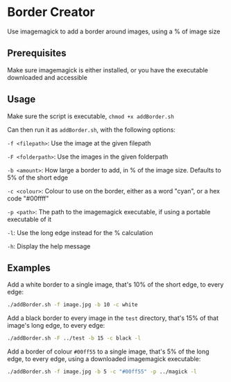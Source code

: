 # Border Creator
Use imagemagick to add a border around images, using a % of image size

## Prerequisites
Make sure imagemagick is either installed, or you have the executable downloaded and accessible

## Usage
Make sure the script is executable, `chmod +x addBorder.sh`

Can then run it as `addBorder.sh`, with the following options:

`-f <filepath>`: Use the image at the given filepath

`-F <folderpath>`: Use the images in the given folderpath

`-b <amount>`: How large a border to add, in % of the image size. Defaults to 5% of the short edge

`-c <colour>`: Colour to use on the border, either as a word "cyan", or a hex code "#00ffff"

`-p <path>`: The path to the imagemagick executable, if using a portable executable of it

`-l`: Use the long edge instead for the % calculation

`-h`: Display the help message

## Examples

Add a white border to a single image, that's 10% of the short edge, to every edge:
```bash
./addBorder.sh -f image.jpg -b 10 -c white
```

Add a black border to every image in the `test` directory, that's 15% of that image's long edge, to every edge:
```bash
./addBorder.sh -F ../test -b 15 -c black -l
```

Add a border of colour `#00ff55` to a single image, that's 5% of the long edge, to every edge, using a downloaded imagemagick executable:
```bash
./addBorder.sh -f image.jpg -b 5 -c "#00ff55" -p ../magick -l
```

